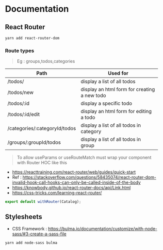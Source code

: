 # Documentation

## React Router

```bash
yarn add react-router-dom
```

### Route types

> Eg : groups,todos,categories

| Path                          | Used for                                     |
| ----------------------------- | -------------------------------------------- |
| /todos/                       | display a list of all todos                  |
| /todos/new                    | display an html form for creating a new todo |
| /todos/:id                    | display a specific todo                      |
| /todos/:id/edit               | display an html form for editing a todo      |
| /categories/:categoryId/todos | display a list of all todos in category      |
| /groups/:groupId/todos        | display a list of all todos in group         |

> To allow useParams or useRouteMatch must wrap your component with Router HOC like this

- https://reacttraining.com/react-router/web/guides/quick-start
- Ref : https://stackoverflow.com/questions/58435074/react-router-dom-invalid-hook-call-hooks-can-only-be-called-inside-of-the-body
- https://knowbody.github.io/react-router-docs/api/Link.html
- https://css-tricks.com/learning-react-router/

```js
export default withRouter(Catalog);
```

## Stylesheets

- CSS Framework : https://bulma.io/documentation/customize/with-node-sass/#3-create-a-sass-file

```bash
yarn add node-sass bulma
```
